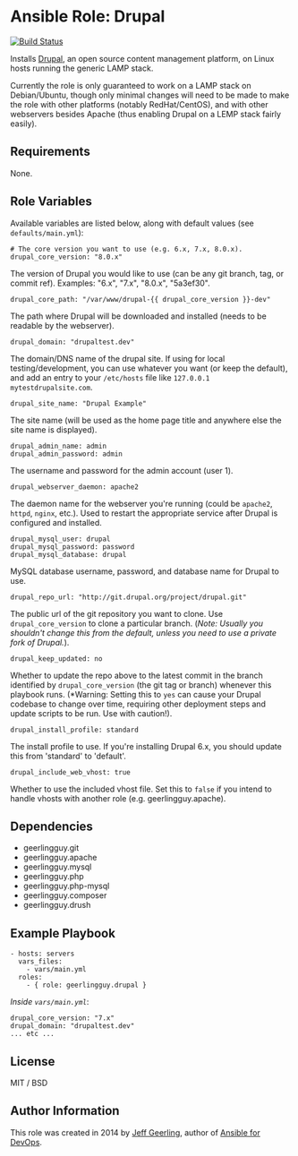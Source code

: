# Ansible Role: Drupal

[![Build Status](https://travis-ci.org/geerlingguy/ansible-role-drupal.svg?branch=master)](https://travis-ci.org/geerlingguy/ansible-role-drupal)

Installs [Drupal](https://drupal.org/), an open source content management platform, on Linux hosts running the generic LAMP stack.

Currently the role is only guaranteed to work on a LAMP stack on Debian/Ubuntu, though only minimal changes will need to be made to make the role with other platforms (notably RedHat/CentOS), and with other webservers besides Apache (thus enabling Drupal on a LEMP stack fairly easily).

## Requirements

None.

## Role Variables

Available variables are listed below, along with default values (see `defaults/main.yml`):

    # The core version you want to use (e.g. 6.x, 7.x, 8.0.x).
    drupal_core_version: "8.0.x"

The version of Drupal you would like to use (can be any git branch, tag, or commit ref). Examples: "6.x", "7.x", "8.0.x", "5a3ef30".

    drupal_core_path: "/var/www/drupal-{{ drupal_core_version }}-dev"

The path where Drupal will be downloaded and installed (needs to be readable by the webserver).

    drupal_domain: "drupaltest.dev"

The domain/DNS name of the drupal site. If using for local testing/development, you can use whatever you want (or keep the default), and add an entry to your `/etc/hosts` file like `127.0.0.1 mytestdrupalsite.com`.

    drupal_site_name: "Drupal Example"

The site name (will be used as the home page title and anywhere else the site name is displayed).

    drupal_admin_name: admin
    drupal_admin_password: admin

The username and password for the admin account (user 1).

    drupal_webserver_daemon: apache2

The daemon name for the webserver you're running (could be `apache2`, `httpd`, `nginx`, etc.). Used to restart the appropriate service after Drupal is configured and installed.

    drupal_mysql_user: drupal
    drupal_mysql_password: password
    drupal_mysql_database: drupal

MySQL database username, password, and database name for Drupal to use.

    drupal_repo_url: "http://git.drupal.org/project/drupal.git"

The public url of the git repository you want to clone. Use `drupal_core_version` to clone a particular branch. (*Note: Usually you shouldn't change this from the default, unless you need to use a private fork of Drupal.*).

    drupal_keep_updated: no

Whether to update the repo above to the latest commit in the branch identified by `drupal_core_version` (the git tag or branch) whenever this playbook runs. (*Warning: Setting this to `yes` can cause your Drupal codebase to change over time, requiring other deployment steps and update scripts to be run. Use with caution!).

    drupal_install_profile: standard

The install profile to use. If you're installing Drupal 6.x, you should update this from 'standard' to 'default'.

    drupal_include_web_vhost: true

Whether to use the included vhost file. Set this to `false` if you intend to
handle vhosts with another role (e.g. geerlingguy.apache).

## Dependencies

  - geerlingguy.git
  - geerlingguy.apache
  - geerlingguy.mysql
  - geerlingguy.php
  - geerlingguy.php-mysql
  - geerlingguy.composer
  - geerlingguy.drush

## Example Playbook

    - hosts: servers
      vars_files:
        - vars/main.yml
      roles:
        - { role: geerlingguy.drupal }

*Inside `vars/main.yml`*:

    drupal_core_version: "7.x"
    drupal_domain: "drupaltest.dev"
    ... etc ...

## License

MIT / BSD

## Author Information

This role was created in 2014 by [Jeff Geerling](http://jeffgeerling.com/), author of [Ansible for DevOps](http://ansiblefordevops.com/).
